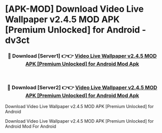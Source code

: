 # [APK-MOD] Download Video Live Wallpaper v2.4.5 MOD APK [Premium Unlocked] for Android - dv3ct


<div align="center">
<h3>🔴 Download [Server1] 👉👉 <a href="https://apk-comot.site?title=Video_Live_Wallpaper_v2.4.5_MOD_APK_[Premium_Unlocked]_for_Android">Video Live Wallpaper v2.4.5 MOD APK [Premium Unlocked] for Android Mod Apk</a></h3><br>
<h3>🔴 Download [Server2] 👉👉 <a href="https://apk-comot.site?title=Video_Live_Wallpaper_v2.4.5_MOD_APK_[Premium_Unlocked]_for_Android">Video Live Wallpaper v2.4.5 MOD APK [Premium Unlocked] for Android Mod Apk</a></h3>
</div>



Download Video Live Wallpaper v2.4.5 MOD APK [Premium Unlocked] for Android 

Download Video Live Wallpaper v2.4.5 MOD APK [Premium Unlocked] for Android Mod For Android